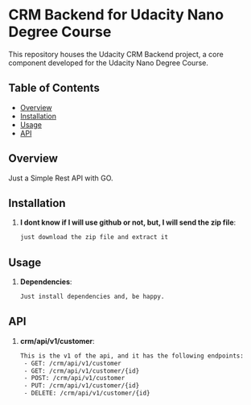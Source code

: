 # CRM Backend for Udacity Nano Degree Course

This repository houses the Udacity CRM Backend project, a core component developed for the Udacity Nano Degree Course.

## Table of Contents

- [Overview](#overview)
- [Installation](#installation)
- [Usage](#usage)
- [API](#api)


## Overview

Just a Simple Rest API with GO.

## Installation

1. **I dont know if I will use github or not, but, I will send the zip file**:
   ```bash
   just download the zip file and extract it

## Usage

1. **Dependencies**:
   ```bash
   Just install dependencies and, be happy.

## API

1. **crm/api/v1/customer**:
   ```bash
   This is the v1 of the api, and it has the following endpoints:
    - GET: /crm/api/v1/customer
    - GET: /crm/api/v1/customer/{id}
    - POST: /crm/api/v1/customer
    - PUT: /crm/api/v1/customer/{id}
    - DELETE: /crm/api/v1/customer/{id}
   